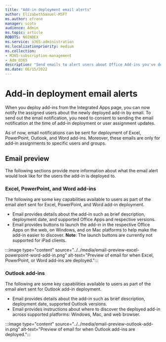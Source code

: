 ```yaml
---
title: "Add-in deployment email alerts"
author: ElizabethSamuel-MSFT
ms.author: efrene
manager: scotv
audience: Admin
ms.topic: article
ROBOTS: NOINDEX
ms.service: o365-administration
ms.localizationpriority: medium
ms.collection: 
- M365-subscription-management
- Adm_O365
description: "Send emails to alert users about Office Add-ins you've deployed to them."
ms.date: 06/15/2022
---
```


# Add-in deployment email alerts

When you deploy add-ins from the Integrated Apps page, you can now notify the assigned users about the newly deployed add-in by email. To send out the email notification, you need to consent to sending the email notification at the time of add-in deployment or user assignment updates.

As of now, email notifications can be sent for deployment of Excel, PowerPoint, Outlook, and Word add-ins. Moreover, these emails are only for add-in assignments to specific users and groups.

## Email preview

The following sections provide more information about what the email alert would look like for the users the add-in is deployed to.

### Excel, PowerPoint, and Word add-ins

The following are some key capabilities available to users as part of the email alert sent for Excel, PowerPoint, and Word add-in deployment.

- Email provides details about the add-in such as brief description, deployment date, and supported Office Apps and respective versions.
- Email provides buttons to launch the add-in in the respective Office Apps on the web, on Windows, and on Mac platforms to help make the add-in easier to discover. **Note**: The launch buttons are currently not supported for iPad clients.

:::image type="content" source="../../media/email-preview-excel-powerpoint-word-add-in.png" alt-text="Preview of email for when Excel, PowerPoint, or Word add-ins are deployed.":::

### Outlook add-ins

The following are some key capabilities available to users as part of the email alert sent for Outlook add-in deployment.

- Email provides details about the add-in such as brief description, deployment date, supported Outlook versions.
- Email provides instructions about where to discover the deployed add-in across supported platforms: Windows, Mac, and web browser.

:::image type="content" source="../../media/email-preview-outlook-add-in.png" alt-text="Preview of email for when Outlook add-ins are deployed.":::
